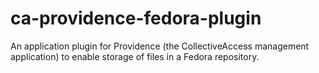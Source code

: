 # ca-providence-fedora-plugin
An application plugin for Providence (the CollectiveAccess management application) to enable storage of files in a Fedora repository.
